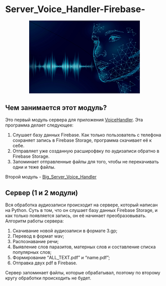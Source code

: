# Server_Voice_Handler-Firebase-

<div align="center">
  <img src="https://github.com/TerreDHermes/TerreDHermes/blob/main/assets/voicehandler.png" alt="Описание изображения" style="width: 70%;">
</div>


## Чем занимается этот модуль?
Это первый модуль сервера для приложения [VoiceHandler](https://github.com/TerreDHermes/VoiceHandler). Эта программа делает следующее:
1. Слушает базу данных Firebase. Как только пользователь с телефона сохраняет запись в Firebase Storage, программа скачивает её к себе.
2. Отправляет уже созданную расширофвку по аудизаписи обратно в Firebase Storage.
3. Запоминает отправленные файлы для того, чтобы не перекачивать одни и теже файлы.

Второй модуль - [Big_Server_Voice_Handler](https://github.com/TerreDHermes/Big_Server_Voice_Handler)

## Сервер (1 и 2 модули)
Вся обработка аудиозаписи происходит на сервере, который написан на Python. Суть в том, что он слушает базу данных Firebase Storage, и как только появляется запись, он её начинает преобразовывать.
Алгоритм работы сервера:
1.	Скачивание новой аудиозаписи в формате 3.gp;
2.	Перевод в формат wav;
3.	Распознавание речи;
4.	Выявление слов паразитов, матерных слов и составление списка популярных слов;
5.	Формирование “ALL_TEXT.pdf” и “name.pdf”;
6.	Отправка двух pdf в Firebase.

Сервер запоминает файлы, которые обрабатывал, поэтому по второму кругу обработки происходить не будет.
